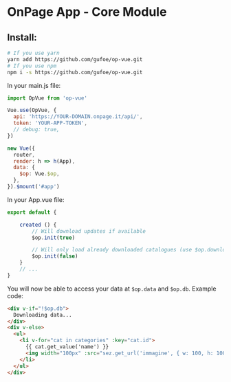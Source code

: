 # OnPage App - Core Module


## Install:
```bash
# If you use yarn
yarn add https://github.com/gufoe/op-vue.git
# If you use npm
npm i -s https://github.com/gufoe/op-vue.git
```

In your main.js file:
```js
import OpVue from 'op-vue'

Vue.use(OpVue, {
  api: 'https://YOUR-DOMAIN.onpage.it/api/',
  token: 'YOUR-APP-TOKEN',
  // debug: true,
})

new Vue({
  router,
  render: h => h(App),
  data: {
    $op: Vue.$op,
  },
}).$mount('#app')
```

In your App.vue file:
```js
export default {

    created () {
        // Will download updates if available
        $op.init(true)

        // Will only load already downloaded catalogues (use $op.downloadData() before)
        $op.init(false)
    }
    // ...
}
```

You will now be able to access your data at `$op.data` and `$op.db`.
Example code:

```html
<div v-if="!$op.db">
  Downloading data...
</div>
<div v-else>
  <ul>
    <li v-for="cat in categories" :key="cat.id">
      {{ cat.get_value('name') }}
      <img width="100px" :src="sez.get_url('immagine', { w: 100, h: 100, zoom: false, format: 'png' })" alt="">
    </li>
  </ul>
</div>
```
